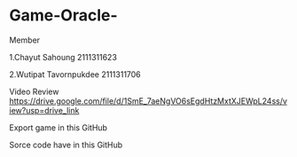 
# Game-Oracle-
Member

1.Chayut Sahoung 2111311623 

2.Wutipat Tavornpukdee 2111311706

Video Review https://drive.google.com/file/d/1SmE_7aeNgVO6sEgdHtzMxtXJEWpL24ss/view?usp=drive_link

Export game in this GitHub

Sorce code have in this GitHub
